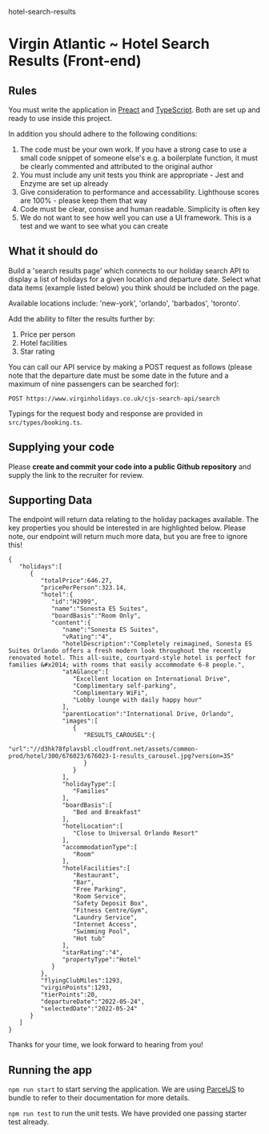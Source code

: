 hotel-search-results



# Virgin Atlantic ~ Hotel Search Results (Front-end)
## Rules
You must write the application in [Preact](https://preactjs.com/) and [TypeScript](https://www.typescriptlang.org/). Both are set up and ready to use inside this project.

In addition you should adhere to the following conditions:

1) The code must be your own work. If you have a strong case to use a small code snippet of someone else's e.g. a
boilerplate function, it must be clearly commented and attributed to the original author
1) You must include any unit tests you think are appropriate - Jest and Enzyme are set up already
1) Give consideration to performance and accessability.  Lighthouse scores are 100% - please keep them that way
1) Code must be clear, consise and human readable. Simplicity is often key
1) We do not want to see how well you can use a UI framework. This is a test and we want to see what you can create

## What it should do
Build a 'search results page' which connects to our holiday search API to display a list of holidays for a given location and departure date.  Select what data items (example listed below) you think should be included on the page.

Available locations include: 'new-york', 'orlando', 'barbados', 'toronto'.

Add the ability to filter the results further by:

1) Price per person
1) Hotel facilities 
1) Star rating

You can call our API service by making a POST request as follows (please note that the departure date must be some date in the future and a maximum of nine passengers can be searched for):

```POST https://www.virginholidays.co.uk/cjs-search-api/search```

Typings for the request body and response are provided in `src/types/booking.ts`.

## Supplying your code
Please **create and commit your code into a public Github repository** and supply the link to the recruiter for review.

## Supporting Data
The endpoint will return data relating to the holiday packages available. The key properties you should be interested in are highlighted below.  Please note, our endpoint will return much more data, but you are free to ignore this!

```
{
   "holidays":[
      {
         "totalPrice":646.27,
         "pricePerPerson":323.14,
         "hotel":{
            "id":"H2999",
            "name":"Sonesta ES Suites",
            "boardBasis":"Room Only",
            "content":{
               "name":"Sonesta ES Suites",
               "vRating":"4",
               "hotelDescription":"Completely reimagined, Sonesta ES Suites Orlando offers a fresh modern look throughout the recently renovated hotel. This all-suite, courtyard-style hotel is perfect for families &#x2014; with rooms that easily accommodate 6-8 people.",
               "atAGlance":[
                  "Excellent location on International Drive",
                  "Complimentary self-parking",
                  "Complimentary WiFi",
                  "Lobby lounge with daily happy hour"
               ],
               "parentLocation":"International Drive, Orlando",
               "images":[
                  {
                     "RESULTS_CAROUSEL":{
                        "url":"//d3hk78fplavsbl.cloudfront.net/assets/common-prod/hotel/300/676023/676023-1-results_carousel.jpg?version=35"
                     }
                  }
               ],
               "holidayType":[
                  "Families"
               ],
               "boardBasis":[
                  "Bed and Breakfast"
               ],
               "hotelLocation":[
                  "Close to Universal Orlando Resort"
               ],
               "accommodationType":[
                  "Room"
               ],
               "hotelFacilities":[
                  "Restaurant",
                  "Bar",
                  "Free Parking",
                  "Room Service",
                  "Safety Deposit Box",
                  "Fitness Centre/Gym",
                  "Laundry Service",
                  "Internet Access",
                  "Swimming Pool",
                  "Hot tub"
               ],
               "starRating":"4",
               "propertyType":"Hotel"
            }
         },
         "flyingClubMiles":1293,
         "virginPoints":1293,
         "tierPoints":20,
         "departureDate":"2022-05-24",
         "selectedDate":"2022-05-24"
      }
   ]
}
```

Thanks for your time, we look forward to hearing from you!

## Running the app

`npm run start` to start serving the application. We are using [ParcelJS](https://parceljs.org/) to bundle to refer to their documentation for more details.

`npm run test` to run the unit tests. We have provided one passing starter test already.

